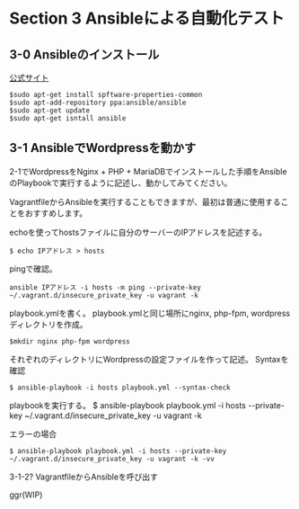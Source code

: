# Section 3 Ansibleによる自動化テスト

## 3-0 Ansibleのインストール
[公式サイト](http://docs.ansible.com/ansible/intro_installation.html#latest-releases-via-apt-ubuntu)

	$sudo apt-get install spftware-properties-common
	$sudo apt-add-repository ppa:ansible/ansible
	$sudo apt-get update
	$sudo apt-get isntall ansible

## 3-1 AnsibleでWordpressを動かす

2-1でWordpressをNginx + PHP + MariaDBでインストールした手順をAnsibleのPlaybookで実行するように記述し、動かしてみてください。

VagrantfileからAnsibleを実行することもできますが、最初は普通に使用することをおすすめします。

echoを使ってhostsファイルに自分のサーバーのIPアドレスを記述する。

	$ echo IPアドレス > hosts

pingで確認。

	ansible IPアドレス -i hosts -m ping --private-key ~/.vagrant.d/insecure_private_key -u vagrant -k

playbook.ymlを書く。
playbook.ymlと同じ場所にnginx, php-fpm, wordpressディレクトリを作成。

	$mkdir nginx php-fpm wordpress

それぞれのディレクトリにWordpressの設定ファイルを作って記述。
Syntaxを確認

	$ ansible-playbook -i hosts playbook.yml --syntax-check

playbookを実行する。
	$ ansible-playbook playbook.yml -i hosts --private-key ~/.vagrant.d/insecure_private_key -u vagrant -k

エラーの場合

	$ ansible-playbook playbook.yml -i hosts --private-key ~/.vagrant.d/insecure_private_key -u vagrant -k -vv

3-1-2? VagrantfileからAnsibleを呼び出す

ggr(WIP)
